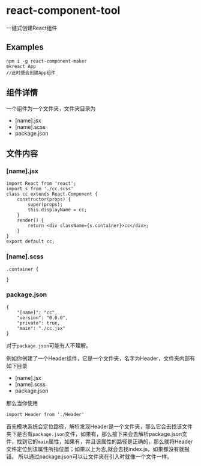 # react-component-tool

一键式创建React组件

## Examples

```
npm i -g react-component-maker
mkreact App
//此时便会创建App组件
```

## 组件详情

一个组件为一个文件夹，文件夹目录为

- [name].jsx
- [name].scss
- package.json

## 文件内容

### [name].jsx

```
import React from 'react';
import s from './cc.scss'
class cc extends React.Component {
    constructor(props) {
        super(props);
        this.displayName = cc;
    }
    render() {
        return <div className={s.container}>cc</div>;
    }
}
export default cc;
```

### [name].scss

```
.container {
  
}
```

### package.json

```
{
	"[name]": "cc",
	"version": "0.0.0",
	"private": true,
	"main": "./cc.jsx"
}
```

对于`package.json`可能有人不理解。

例如你创建了一个Header组件，它是一个文件夹，名字为Header，文件夹内部有如下目录

- [name].jsx
- [name].scss
- package.json

那么当你使用

```
import Header from './Header'
```

首先模块系统会定位路径，解析发现Header是一个文件夹，那么它会去找该文件夹下是否有`package.json`文件，如果有，那么接下来会去解析package.json文件，找到它的`main`属性，如果有，并且该属性的路径是正确的，那么就将Header文件定位到该属性所指位置；如果以上为否,就会去找index.js，如果都没有就报错。
所以通过package.json可以让文件夹在引入时就像一个文件一样。

